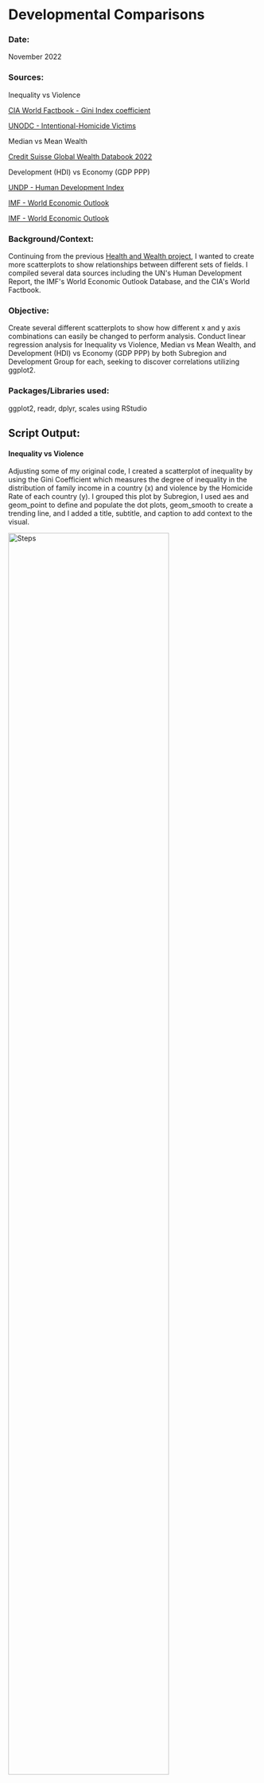 <h1>Developmental Comparisons</h1>

### Date:
November 2022

### Sources:
Inequality vs Violence

[CIA World Factbook - Gini Index coefficient](https://www.cia.gov/the-world-factbook/field/gini-index-coefficient-distribution-of-family-income/country-comparison)

[UNODC - Intentional-Homicide Victims](https://dataunodc.un.org/dp-intentional-homicide-victims)

Median vs Mean Wealth

[Credit Suisse Global Wealth Databook 2022](https://www.credit-suisse.com/about-us-news/en/articles/news-and-expertise/credit-suisse-global-wealth-report-2022-fast-wealth-growth-in-times-of-uncertainty-202209.html)


Development (HDI) vs Economy (GDP PPP)

[UNDP - Human Development Index](https://hdr.undp.org/data-center/human-development-index#/indicies/HDI)

[IMF - World Economic Outlook](https://www.imf.org/en/Publications/WEO/weo-database/2022/October/weo-report?c=512,914,612,171,614,311,213,911,314,193,122,912,313,419,513,316,913,124,339,638,514,218,963,616,223,516,918,748,618,624,522,622,156,626,628,228,924,233,632,636,634,238,662,960,423,935,128,611,321,243,248,469,253,642,643,939,734,644,819,172,132,646,648,915,134,652,174,328,258,656,654,336,263,268,532,944,176,534,536,429,433,178,436,136,343,158,439,916,664,826,542,967,443,917,544,941,446,666,668,672,946,137,546,674,676,548,556,678,181,867,682,684,273,868,921,948,943,686,688,518,728,836,558,138,196,278,692,694,962,142,449,564,565,283,853,288,293,566,964,182,359,453,968,922,714,862,135,716,456,722,942,718,724,576,936,961,813,726,199,733,184,524,361,362,364,732,366,144,146,463,528,923,738,578,537,742,866,369,744,186,925,869,746,926,466,112,111,298,927,846,299,582,487,474,754,698,&s=PPPPC,&sy=2020&ey=2027&ssm=0&scsm=1&scc=0&ssd=1&ssc=0&sic=0&sort=country&ds=.&br=1)

[IMF - World Economic Outlook](https://www.imf.org/en/Publications/WEO/weo-database/2022/October/weo-report?a=1&c=001,998,&s=NGDPD,PPPGDP,PPPPC,PPPSH,&sy=2020&ey=2027&ssm=0&scsm=1&scc=0&ssd=1&ssc=0&sic=0&sort=country&ds=.&br=1)



### Background/Context:
Continuing from the previous [Health and Wealth project](https://github.com/jameszil/R/tree/main/health_wealth), I wanted to create more scatterplots to show relationships between different sets of fields. I compiled several data sources including the UN's Human Development Report, the IMF's World Economic Outlook Database, and the CIA's World Factbook.

### Objective:
Create several different scatterplots to show how different x and y axis combinations can easily be changed to perform analysis. Conduct linear regression analysis for Inequality vs Violence, Median vs Mean Wealth, and Development (HDI) vs Economy (GDP PPP) by both Subregion and Development Group for each, seeking to discover correlations utilizing ggplot2.

### Packages/Libraries used:
ggplot2, readr, dplyr, scales using RStudio


<h2>Script Output:</h2>

#### Inequality vs Violence

Adjusting some of my original code, I created a scatterplot of inequality by using the Gini Coefficient which measures the degree of inequality in the distribution of family income in a country (x) and violence by the Homicide Rate of each country (y). I grouped this plot by Subregion, I used aes and geom_point to define and populate the dot plots, geom_smooth to create a trending line, and I added a title, subtitle, and caption to add context to the visual.
<br />

<p align="left">
<img src="https://github.com/jameszil/pictures/blob/main/R/Inequality%20vs%20Violence%20R%20ggplot2.PNG?raw=true" height="80%" width="80%" alt="Steps"/>
<br />
<br />
<img src="https://github.com/jameszil/pictures/blob/main/R/homicide%20vs%20gini.png?raw=true" height="70%" width="70%" alt="Steps"/>
<br />
<br />
At first glance, we see that the trending line is slightly diagonal indicating a slight trend, however this would probably not be enough to make the conclusion that these two factors are entirely correlated. We see many countries across all regions with very low homicide rates regardless of inequality level, and most of the countries with largest homicide rate fall near the middle of the gini coefficient between 35-50. As the coloring of Subregion looked a little too busy, I then created a second plot grouping countries by Development Group.
<br />
<br />
<img src="https://github.com/jameszil/pictures/blob/main/R/Inequality%20vs%20Violence%202022.png?raw=true" height="70%" width="70%" alt="Steps"/>
<br />
<br />
This looks much nicer as we can easily see the different development groups. Interestingly enough, we are able to see that countries with Very High Development and countries with Low Development do not typically have high levels of violence or inequality. The countries with High Development and and Medium Development are most likely to have both higher levels of violence and higher levels of inequality. To be fair, this data is very scattered and there are many outliers, it would be naive to draw any major conclusions from this view. I'd like to point out here that correlation does not mean causation, however, causations are typically correlated. Given we cannot see a direct line just by looking at the dots alone, I think one insight that I can draw from this plot is that while inequality may be a factor, there may be other factors other than inequality that have a higher correlation and potentially a higher impact on driving high homicide rates and vice versa. Plots like these shift how I see things, realizing issues can be more complex than we sometimes try to make them out to be.
  
[This definitely sparked curiosity to seek further understanding.](https://github.com/jameszil/Tableau/blob/main/developmental_comparisons_qc/README.md#gun-ownership) 
In the meantime, let's plot our next dataset!

  
#### Median vs Mean Wealth
<br />
<img src="https://github.com/jameszil/pictures/blob/main/R/Devcomp%20Median%20vs%20Mean%20Wealth%20code.png?raw=true" height="70%" width="70%" alt="Steps"/>
I then created another plot looking at Median vs Mean Wealth per Adult by Country and Development Group. I had to use scale to resize the hundred thousands values enabling it to fit on the scatterplot for each axis and distribute the data evenly for both accuracy and readability.
<br />
<br />
<img src="https://github.com/jameszil/pictures/blob/main/R/median%20vs%20mean%202.png?raw=true" height="70%" width="70%" alt="Steps"/>
Okay great, we can see the Very High Development group is taking up most of the space and each group seem to follow the order in a perfect order. Populating by the Subregion may prove to be a more helpful view.
<br />
<br />
<img src="https://github.com/jameszil/pictures/blob/main/R/median%20vs%20mean.png?raw=true" height="70%" width="70%" alt="Steps"/>
As these are both wealth metrics, I'd expect a much stronger correlation than the previous comparison. There is a much more defined diagonal line in the first half of the the plot, however, it curves at about the mid way point after 200k median and 400k mean. There are only 6 countries that have median wealth over 200k. These countries are Hong Kong, Belgium, New Zealand, Australia, Iceland, and Luxembourg which vary significantly for mean wealth. Apart from these, given that most of the world's countries are in the first half of the data, it is safe to say these two values still have a strong correlation up until a certain point. Maybe someday this general trend will change after many other countries reach a very high amount of wealth.
<br />
<br />
<img src="https://github.com/jameszil/pictures/blob/main/R/Devcomp%20filters.png?raw=true" height="70%" width="70%" alt="Steps"/>
As many countries were stacked together in the lower left quadrant of the original Median vs Mean Wealth plot, I also experimented with filters to see if I could look at only countries under a certain threshold. I wanted to seek to confirm the diagonal trend for most countries.
<br />
<br />
<img src="https://github.com/jameszil/pictures/blob/main/R/median%20vs%20mean%20low%20dev.png?raw=true" height="70%" width="70%" alt="Steps"/>
<br />
By filtering the median wealth down and showing only continental regions, I was able to see a broad view on a much more detailed level. From this I can see an almost direct line just by using the dots representing each country!

#### Development (HDI) vs Economy (GDP PPP)


Lastly, I plotted similar views for Development using the Human Development Index and Economy using the Gross Domestic Product Purchasing Power Parity per Capita. Again I had to adjust the scaling to best fit this graph.
<br />
<br />
<img src="https://github.com/jameszil/pictures/blob/main/R/Devcomp%20HDI%20vs%20GDP.png?raw=true" height="70%" width="70%" alt="Steps"/>
<br />
<br />
<img src="https://github.com/jameszil/pictures/blob/main/R/hdi%20vs%20gdp%202.png?raw=true" height="70%" width="70%" alt="Steps"/>
<br />
As expected, the Development Groups follow each other perfectly according to the Human Development Index.
<br />
<br />
<img src="https://github.com/jameszil/pictures/blob/main/R/hdi%20vs%20gdp.png?raw=true" height="70%" width="70%" alt="Steps"/>
<br />
<br />
This trend shows that bigger economies do have higher levels of development. Some countries are on different levels of development and economy, and there are a few countries with much bigger economies than the rest of the world, but the gray area in the trendline indicates that overall, countries are closely clustered together.
<br />
<br />
Countries wealth and development vary by region but are not distinguishable by region. The late Hans Rosling showed that trying to understand the world by strictly classifying it into geographic regions is not always the most insightful. My personal analysis of UN and IMF data further solidifies his point.

Here we are able to see the world is not split by development levels according to region. There are countries of every level of development in virtually every region of the world. This chart where all countries are closely joined together resembles a skittles bag. That is the world. We are a giant bag of skittles, and each bag of skittles are not separated by their individual flavors. That is to say, when we look at the first chart we see a very stark world, one where there are divisive grid lines that detach countries and regions from one another, but this graph disproves that theory. When we look at this graph we see a different picture, one that shows we may live a lot more like another person on the other side of the world than we may realize.

[See how I replicated these plots in Tableau to QC](https://github.com/jameszil/Tableau/blob/main/developmental_comparisons_qc/README.md)




